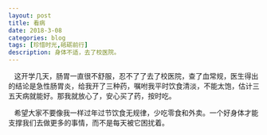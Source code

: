 ```yaml
---
layout: post
title: 看病
date: 2018-3-08
categories: blog
tags: [珍惜时光,砥砺前行]
description: 身体不适，去了校医院。
---
```


    这开学几天，肠胃一直很不舒服，忍不了了去了校医院，查了血常规，医生得出的结论是急性肠胃炎，给我开了三种药，嘱咐我平时饮食清淡，不能太饱，估计三五天病就能好。那我就放心了，安心买了药，按时吃。
    
    希望大家不要像我一样过年过节饮食无规律，少吃零食和外卖。一个好身体才能支撑我们去做更多的事情，而不是每天被它困扰着。
